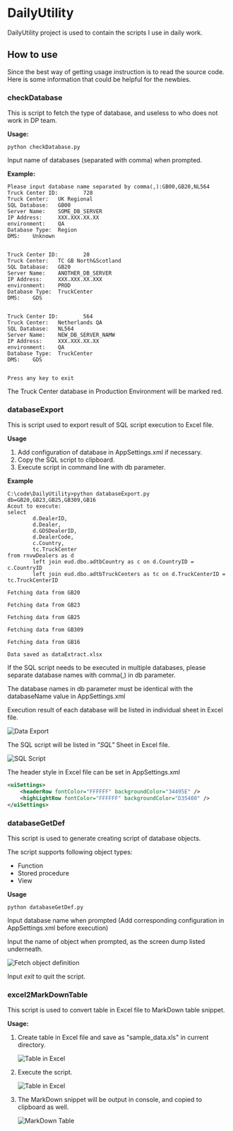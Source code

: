 # DailyUtility
DailyUtility project is used to contain the scripts I use in daily work.

## How to use
Since the best way of getting usage instruction is to read the source code.
Here is some information that could be helpful for the newbies.

### checkDatabase

This is script to fetch the type of database, and useless to who does not work in DP team.

**Usage:**

```
python checkDatabase.py
```

Input name of databases (separated with comma) when prompted.

**Example:**

```
Please input database name separated by comma(,):GB00,GB20,NL564
Truck Center ID:        728
Truck Center:   UK Regional
SQL Database:   GB00
Server Name:    SOME_DB_SERVER
IP Address:     XXX.XXX.XX.XX
environment:    QA
Database Type:  Region
DMS:    Unknown


Truck Center ID:        20
Truck Center:   TC GB North&Scotland
SQL Database:   GB20
Server Name:    ANOTHER_DB_SERVER
IP Address:     XXX.XXX.XX.XXX
environment:    PROD
Database Type:  TruckCenter
DMS:    GDS


Truck Center ID:        564
Truck Center:   Netherlands QA
SQL Database:   NL564
Server Name:    NEW_DB_SERVER_NAMW
IP Address:     XXX.XXX.XX.XX
environment:    QA
Database Type:  TruckCenter
DMS:    GDS


Press any key to exit
```

The Truck Center database in Production Environment will be marked red.

### databaseExport
This is script used to export result of SQL script execution to Excel file.

**Usage**

1. Add configuration of database in AppSettings.xml if necessary.
2. Copy the SQL script to clipboard.
3. Execute script in command line with db parameter.

**Example**

```
C:\code\DailyUtility>python databaseExport.py db=GB20,GB23,GB25,GB309,GB16
Acout to execute:
select
        d.DealerID,
        d.Dealer,
        d.GDSDealerID,
        d.DealerCode,
        c.Country,
        tc.TruckCenter
from rnvwDealers as d
        left join eud.dbo.adtbCountry as c on d.CountryID = c.CountryID
        left join eud.dbo.adtbTruckCenters as tc on d.TruckCenterID = tc.TruckCenterID

Fetching data from GB20

Fetching data from GB23

Fetching data from GB25

Fetching data from GB309

Fetching data from GB16

Data saved as dataExtract.xlsx
```

If the SQL script needs to be executed in multiple databases, please separate database names with comma(,) in db parameter.

The database names in db parameter must be identical with the databaseName value in AppSettings.xml

Execution result of each database will be listed in individual sheet in Excel file.

![Data Export](https://raw.githubusercontent.com/mingyeh/DailyUtility/master/screendumps/data_export.jpg)

The SQL script will be listed in *"SQL"* Sheet in Excel file.

![SQL Script](https://raw.githubusercontent.com/mingyeh/DailyUtility/master/screendumps/sql.jpg)

The header style in Excel file can be set in AppSettings.xml

```XML
<uiSettings>
	<headerRow fontColor="FFFFFF" backgroundColor="34495E" />
	<highLightRow fontColor="FFFFFF" backgroundColor="D35400" />
</uiSettings>
```

### databaseGetDef

This script is used to generate creating script of database objects.

The script supports following object types:

- Function
- Stored procedure
- View

**Usage**

```
python databaseGetDef.py
```

Input database name when prompted (Add corresponding configuration in AppSettings.xml before execution)

Input the name of object when prompted, as the screen dump listed underneath.

![Fetch object definition](https://raw.githubusercontent.com/mingyeh/DailyUtility/master/screendumps/get_def.jpg)

Input *exit* to quit the script.

### excel2MarkDownTable

This script is used to convert table in Excel file to MarkDown table snippet.

**Usage:**

1. Create table in Excel file and save as "sample_data.xls" in current directory.

   ![Table in Excel](https://raw.githubusercontent.com/mingyeh/DailyUtility/master/screendumps/excel_table.jpg)

2. Execute the script.

   ![Table in Excel](https://raw.githubusercontent.com/mingyeh/DailyUtility/master/screendumps/convert_markdown.jpg)
3. The MarkDown snippet will be output in console, and copied to clipboard as well.

   ![MarkDown Table](https://raw.githubusercontent.com/mingyeh/DailyUtility/master/screendumps/mark_down.jpg)

